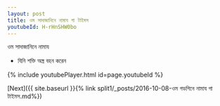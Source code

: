 ```yaml
---
layout: post
title: ওম সাদাজানিনে নামায গা টাইমস
youtubeId: H-rHnSHW0bo
---
```

 
 
 ওম সাদাজানিনে নামায  
 
 -  যিনি শক্তি অস্ত্র বহন করেন 
 
  
 
  
 
 
 
 
 
 


{% include youtubePlayer.html id=page.youtubeId %}
 
[Next]({{ site.baseurl }}{% link  split1/_posts/2016-10-08-ওম গডগিনে নামায গা টাইমস.md%})
 
